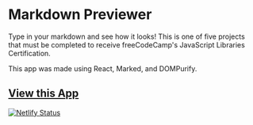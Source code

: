 # Markdown Previewer

Type in your markdown and see how it looks! This is one of five projects that must be completed to receive freeCodeCamp's JavaScript Libraries Certification.

This app was made using React, Marked, and DOMPurify.

## [View this App](https://hm-mdpreviewer.netlify.com/)

[![Netlify Status](https://api.netlify.com/api/v1/badges/a99073cd-d6f1-4553-8321-faca6b443e49/deploy-status)](https://app.netlify.com/sites/hm-mdpreviewer/deploys)
